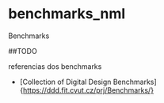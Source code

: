 # benchmarks_nml
Benchmarks

##TODO

referencias dos benchmarks

 - [Collection of Digital Design Benchmarks]{https://ddd.fit.cvut.cz/prj/Benchmarks/}
